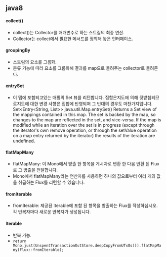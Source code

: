 ## java8
#### collect()
- collect()는 Collector를 매개변수로 하는 스트림의 최종 연산.
- Collector는 collect에서 필요한 메서드를 정의해 놓은 인터페이스.


#### groupingBy
- 스트림의 요소를 그룹화.
- 분류 기능에 따라 요소를 그룹화해 결과를 map으로 돌려주는 collector로 돌려준다.

#### entrySet
- 이 맵에 포함되고있는 매핑의 Set 뷰를 리턴합니다. 집합은지도에 의해 뒷받침되므로지도에 대한 변경 사항은 집합에 반영되며 그 반대의 경우도 마찬가지입니다.
Set<Entry<String, List<String>>> java.util.Map.entrySet()
Returns a Set view of the mappings contained in this map. The set is backed by the map, so changes to the map are reflected in the set, and vice-versa. If the map is modified while an iteration over the set is in progress (except through the iterator's own remove operation, or through the setValue operation on a map entry returned by the iterator) the results of the iteration are undefined. 
  
  

#### flatMapMany
- flatMapMany: 이 Mono에서 방출 한 항목을 게시자로 변환 한 다음 반환 된 Flux로 그 방출을 전달합니다.
- Mono에서 flatMapMany라는 연산자를 사용하면 하나의 값으로부터 여러 개의 값을 취급하는 Flux를 리턴할 수 있습니다. 

#### fromIterable
- fromIterable: 제공된 Iterable에 포함 된 항목을 방출하는 Flux를 작성하십시오. 각 반복자마다 새로운 반복자가 생성됩니다.

#### Iterable
- 반복 가능.
- `return Mono.just(UnspentTransactionOutStore.deepCopyFromUTxOs()).flatMapMany(Flux::fromIterable);`

